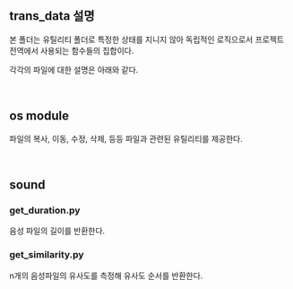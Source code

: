 ## trans_data 설명

본 폴더는 유틸리티 폴더로 특정한 상태를 지니지 않아 독립적인 로직으로서 프로젝트 전역에서 사용되는 함수들의 집합이다.

각각의 파일에 대한 설명은 아래와 같다.

<br>

## os module

파일의 복사, 이동, 수정, 삭제, 등등 파일과 관련된 유틸리티를 제공한다.

<br>

## sound

### get_duration.py

음성 파일의 길이를 반환한다.

### get_similarity.py

n개의 음성파일의 유사도를 측정해 유사도 순서를 반환한다.
